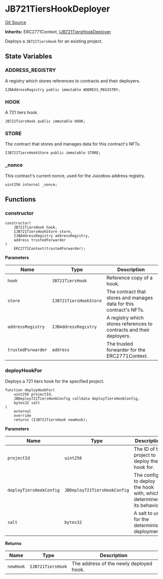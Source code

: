 # JB721TiersHookDeployer
[Git Source](https://github.com/Bananapus/nana-721-hook/blob/e813fb5b7d17cd3d18023137d70a7b2f3911ad99/src/JB721TiersHookDeployer.sol)

**Inherits:**
ERC2771Context, [IJB721TiersHookDeployer](/docs/dev/v4/api/721-hook/interfaces/IJB721TiersHookDeployer.md)

Deploys a `JB721TiersHook` for an existing project.


## State Variables
### ADDRESS_REGISTRY
A registry which stores references to contracts and their deployers.


```solidity
IJBAddressRegistry public immutable ADDRESS_REGISTRY;
```


### HOOK
A 721 tiers hook.


```solidity
JB721TiersHook public immutable HOOK;
```


### STORE
The contract that stores and manages data for this contract's NFTs.


```solidity
IJB721TiersHookStore public immutable STORE;
```


### _nonce
This contract's current nonce, used for the Juicebox address registry.


```solidity
uint256 internal _nonce;
```


## Functions
### constructor


```solidity
constructor(
    JB721TiersHook hook,
    IJB721TiersHookStore store,
    IJBAddressRegistry addressRegistry,
    address trustedForwarder
)
    ERC2771Context(trustedForwarder);
```
**Parameters**

|Name|Type|Description|
|----|----|-----------|
|`hook`|`JB721TiersHook`|Reference copy of a hook.|
|`store`|`IJB721TiersHookStore`|The contract that stores and manages data for this contract's NFTs.|
|`addressRegistry`|`IJBAddressRegistry`|A registry which stores references to contracts and their deployers.|
|`trustedForwarder`|`address`|The trusted forwarder for the ERC2771Context.|


### deployHookFor

Deploys a 721 tiers hook for the specified project.


```solidity
function deployHookFor(
    uint256 projectId,
    JBDeploy721TiersHookConfig calldata deployTiersHookConfig,
    bytes32 salt
)
    external
    override
    returns (IJB721TiersHook newHook);
```
**Parameters**

|Name|Type|Description|
|----|----|-----------|
|`projectId`|`uint256`|The ID of the project to deploy the hook for.|
|`deployTiersHookConfig`|`JBDeploy721TiersHookConfig`|The config to deploy the hook with, which determines its behavior.|
|`salt`|`bytes32`|A salt to use for the deterministic deployment.|

**Returns**

|Name|Type|Description|
|----|----|-----------|
|`newHook`|`IJB721TiersHook`|The address of the newly deployed hook.|


